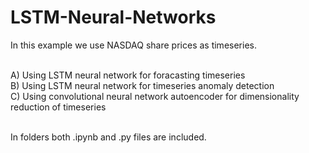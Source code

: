 # LSTM-Neural-Networks
In this example we use NASDAQ share prices as timeseries. <br><br>

A) Using LSTM neural network for foracasting timeseries <br>
B) Using LSTM neural network for timeseries anomaly detection <br>
C) Using convolutional neural network autoencoder for dimensionality reduction of timeseries <br><br>

In folders both .ipynb and .py files are included.
